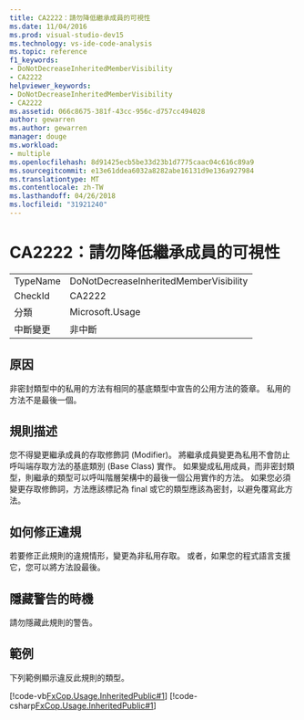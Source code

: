 ```yaml
---
title: CA2222：請勿降低繼承成員的可視性
ms.date: 11/04/2016
ms.prod: visual-studio-dev15
ms.technology: vs-ide-code-analysis
ms.topic: reference
f1_keywords:
- DoNotDecreaseInheritedMemberVisibility
- CA2222
helpviewer_keywords:
- DoNotDecreaseInheritedMemberVisibility
- CA2222
ms.assetid: 066c8675-381f-43cc-956c-d757cc494028
author: gewarren
ms.author: gewarren
manager: douge
ms.workload:
- multiple
ms.openlocfilehash: 8d91425ecb5be33d23b1d7775caac04c616c89a9
ms.sourcegitcommit: e13e61ddea6032a8282abe16131d9e136a927984
ms.translationtype: MT
ms.contentlocale: zh-TW
ms.lasthandoff: 04/26/2018
ms.locfileid: "31921240"
---
```

# <a name="ca2222-do-not-decrease-inherited-member-visibility"></a>CA2222：請勿降低繼承成員的可視性
|||
|-|-|
|TypeName|DoNotDecreaseInheritedMemberVisibility|
|CheckId|CA2222|
|分類|Microsoft.Usage|
|中斷變更|非中斷|

## <a name="cause"></a>原因
 非密封類型中的私用的方法有相同的基底類型中宣告的公用方法的簽章。 私用的方法不是最後一個。

## <a name="rule-description"></a>規則描述
 您不得變更繼承成員的存取修飾詞 (Modifier)。 將繼承成員變更為私用不會防止呼叫端存取方法的基底類別 (Base Class) 實作。 如果變成私用成員，而非密封類型，則繼承的類型可以呼叫階層架構中的最後一個公用實作的方法。 如果您必須變更存取修飾詞，方法應該標記為 final 或它的類型應該為密封，以避免覆寫此方法。

## <a name="how-to-fix-violations"></a>如何修正違規
 若要修正此規則的違規情形，變更為非私用存取。 或者，如果您的程式語言支援它，您可以將方法設最後。

## <a name="when-to-suppress-warnings"></a>隱藏警告的時機
 請勿隱藏此規則的警告。

## <a name="example"></a>範例
 下列範例顯示違反此規則的類型。

 [!code-vb[FxCop.Usage.InheritedPublic#1](../code-quality/codesnippet/VisualBasic/ca2222-do-not-decrease-inherited-member-visibility_1.vb)]
 [!code-csharp[FxCop.Usage.InheritedPublic#1](../code-quality/codesnippet/CSharp/ca2222-do-not-decrease-inherited-member-visibility_1.cs)]
